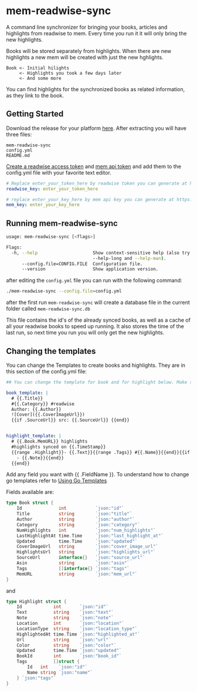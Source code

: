 # mem-readwise-sync
A command line synchronizer for bringing your books, articles and highlights from readwise to mem. 
Every time you run it it will only bring the new highlights.

Books will be stored separately from highlights. When there are new highlights a new mem will be created with just the new hghlights.

```
Book <- Initial hilights
     <- Highlights you took a few days later
     <- And some more
```
You can find highlights for the synchronized books as related information, as they link to the book.

## Getting Started

Download the release for your platform [here](https://github.com/riclib/mem-readwise-sync/releases). After extracting you will have three files:

```
mem-readwise-sync
config.yml
README.md
```

[Create a readwise access token](https://readwise.io/access_token) and [mem api token](https://mem.ai/flows/api) and add them to the config.yml file with your favorite text editor.

``` yaml
# Replace enter_your_token_here by readwise token you can generate at https://readwise.io/access_token
readwise_key: enter_your_token_here

# replace enter_your_key_here by mem api key you can generate at https://mem.ai/flows/api or by clicking Flows than Api - configure
mem_key: enter_your_key_here
```

## Running mem-readwise-sync

```bash
usage: mem-readwise-sync [<flags>]

Flags:
  -h, --help                     Show context-sensitive help (also try
                                 --help-long and --help-man).
      --config.file=CONFIG.FILE  Configuration file.
      --version                  Show application version.
```

after editing the `config.yml` file you can run with the following command:

``` bash
./mem-readwise-sync --config.file=config.yml
```

after the first run `mem-readwise-sync` will create a database file in the current folder called `mem-readwise-sync.db`

This file contains the id's of the already synced books, as well as a cache of all your readwise books to speed up running. It also stores the time of the last run, so next time you run you will only get the new highlights.

## Changing the templates

You can change the Templates to create books and highlights. They are in this section of the config.yml file:

```yaml
## You can change the template for book and for highlight below. Make sure you keep the 2 leading spaces on each line and the two blank lines between. See README.md or the github repo for instructions and valid fields

book_template: |
  # {{.Title}}
  #{{.Category}} #readwise
  Author: {{.Author}}
  ![Cover]({{.CoverImageUrl}})
  {{if .SourceUrl}} src: {{.SourceUrl}} {{end}}


highlight_template: |
  # {{.Book.MemURL}} highlights
  #highlights synced on {{.TimeStamp}}
  {{range .Highlight}}- {{.Text}}{{range .Tags}} #{{.Name}}{{end}}{{if .Note}}
    - {{.Note}}{{end}}
  {{end}}
```

Add any field you want with {{ .FieldName }}. To understand how  to change go templates refer to [Using Go Templates](https://blog.gopheracademy.com/advent-2017/using-go-templates/)

Fields available are:

``` go
type Book struct {
	Id              int           `json:"id"`
	Title           string        `json:"title"`
	Author          string        `json:"author"`
	Category        string        `json:"category"`
	NumHighlights   int           `json:"num_highlights"`
	LastHighlightAt time.Time     `json:"last_highlight_at"`
	Updated         time.Time     `json:"updated"`
	CoverImageUrl   string        `json:"cover_image_url"`
	HighlightsUrl   string        `json:"highlights_url"`
	SourceUrl       interface{}   `json:"source_url"`
	Asin            string        `json:"asin"`
	Tags            []interface{} `json:"tags"`
	MemURL          string        `json:"mem_url"`
}
```

and

``` go
type Highlight struct {
	Id            int       `json:"id"`
	Text          string    `json:"text"`
	Note          string    `json:"note"`
	Location      int       `json:"location"`
	LocationType  string    `json:"location_type"`
	HighlightedAt time.Time `json:"highlighted_at"`
	Url           string    `json:"url"`
	Color         string    `json:"color"`
	Updated       time.Time `json:"updated"`
	BookId        int       `json:"book_id"`
	Tags          []struct {
		Id   int    `json:"id"`
		Name string `json:"name"`
	} `json:"tags"`
}
```

